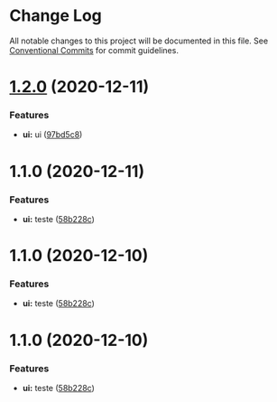 # Change Log

All notable changes to this project will be documented in this file.
See [Conventional Commits](https://conventionalcommits.org) for commit guidelines.

# [1.2.0](https://github.com/mverissimo/lerna-workflow/compare/@mverissimo/lerna-workflow-ui@1.1.0...@mverissimo/lerna-workflow-ui@1.2.0) (2020-12-11)


### Features

* **ui:** ui ([97bd5c8](https://github.com/mverissimo/lerna-workflow/commit/97bd5c84444eac69a5e8fd5666e22e998f5980f6))





# 1.1.0 (2020-12-11)


### Features

* **ui:** teste ([58b228c](https://github.com/mverissimo/lerna-workflow/commit/58b228cbe1e3c660ae9b4e05b6f1a33c005205db))





# 1.1.0 (2020-12-10)


### Features

* **ui:** teste ([58b228c](https://github.com/mverissimo/lerna-workflow/commit/58b228cbe1e3c660ae9b4e05b6f1a33c005205db))





# 1.1.0 (2020-12-10)


### Features

* **ui:** teste ([58b228c](https://github.com/mverissimo/lerna-workflow/commit/58b228cbe1e3c660ae9b4e05b6f1a33c005205db))
